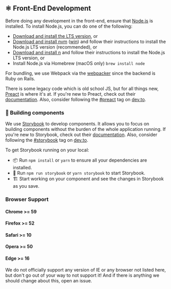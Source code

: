 ## ⚛ Front-End Development

Before doing any development in the front-end, ensure that [Node.js](https://nodejs.org) is installed. To install Node.js, you can do one of the following:

* [Download and install the LTS version](https://nodejs.org/en/download), or
* [Download and install nvm](https://github.com/creationix/nvm) ([win](https://github.com/coreybutler/nvm-windows)) and follow their instructions to install the Node.js LTS version (recommended), or
* [Download and install n](https://github.com/tj/n) and follow their instructions to install the Node.js LTS version, or
* Install Node.js via Homebrew (macOS only) `brew install node`

For bundling, we use Webpack via the [webpacker](https://github.com/rails/webpacker) since the backend is Ruby on Rails.

There is some legacy code which is old school JS, but for all things new, [Preact](https://preactjs.com) is where it's at. If you're new to Preact, check out their [documentation](https://preactjs.com/guide/getting-started). Also, consider following the [#preact](https://dev.to/t/preact) tag on [dev.to](https://dev.to).

### 👷‍ Building components

We use [Storybook](https://storybook.js.org) to develop components. It allows you to focus on building components without the burden of the whole application running. If you're new to Storybook, check out their [documentation](https://storybook.js.org/basics/guide-react). Also, consider following the [#storybook](https://dev.to/t/storybook) tag on [dev.to](https://dev.to).

To get Storybook running on your local:

* 📦 Run `npm install` or `yarn` to ensure all your dependencies are installed.
* 🏁 Run `npm run storybook` or `yarn storybook` to start Storybook.
* 🏗️ Start working on your component and see the changes in Storybook as you save.

### Browser Support

#### Chrome >= 59
#### Firefox >= 52
#### Safari >= 10
#### Opera >= 50
#### Edge >= 16

We do not officially support any version of IE or any browser not listed here, but don't go out of your way to not support it! And if there is anything we should change about this, open an issue.
